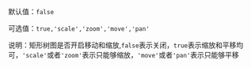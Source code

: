 默认值：`false`

可选值：`true,'scale','zoom','move','pan'`

说明：矩形树图是否开启移动和缩放,`false`表示关闭，`true`表示缩放和平移均可，`'scale'`或者`'zoom'`表示只能够缩放，`'move'`或者`'pan'`表示只能够平移